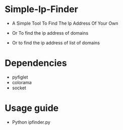 # Simple-Ip-Finder
- A Simple Tool To Find The Ip Address Of Your Own

- Or To find the ip address of domains

- Or to find the ip address of list of domains

# Dependencies
- pyfiglet
- colorama
- socket

# Usage guide
- Python ipfinder.py



